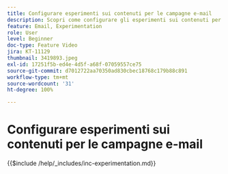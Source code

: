 ```yaml
---
title: Configurare esperimenti sui contenuti per le campagne e-mail
description: Scopri come configurare gli esperimenti sui contenuti per test A/B ed esplora al meglio i contenuti e-mail per raggiungere gli obiettivi aziendali.
feature: Email, Experimentation
role: User
level: Beginner
doc-type: Feature Video
jira: KT-11129
thumbnail: 3419893.jpeg
exl-id: 17251f5b-ed4e-4d5f-a68f-07059557ce75
source-git-commit: d7012722aa70350ad830cbec18768c179b88c891
workflow-type: tm+mt
source-wordcount: '31'
ht-degree: 100%

---
```


# Configurare esperimenti sui contenuti per le campagne e-mail

{{$include /help/_includes/inc-experimentation.md}}
